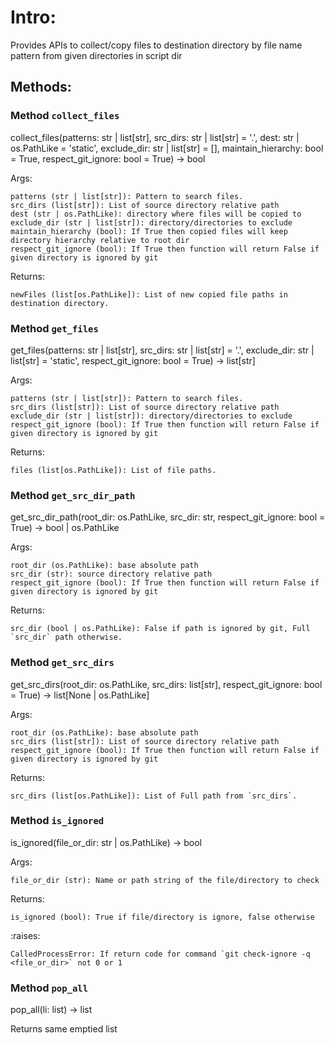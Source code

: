 # Intro:
Provides APIs to collect/copy files to destination directory by file name pattern from given directories in script dir
## Methods:

### Method  `collect_files`
collect_files(patterns: str | list[str], src_dirs: str | list[str] = '.', dest: str | os.PathLike = 'static', exclude_dir: str | list[str] = [], maintain_hierarchy: bool = True, respect_git_ignore: bool = True) -> bool
 
Args:

    patterns (str | list[str]): Pattern to search files.
    src_dirs (list[str]): List of source directory relative path
    dest (str | os.PathLike): directory where files will be copied to
    exclude_dir (str | list[str]): directory/directories to exclude
    maintain_hierarchy (bool): If True then copied files will keep directory hierarchy relative to root dir
    respect_git_ignore (bool): If True then function will return False if given directory is ignored by git
    
Returns:

    newFiles (list[os.PathLike]): List of new copied file paths in destination directory.
### Method  `get_files`

get_files(patterns: str | list[str], src_dirs: str | list[str] = '.', exclude_dir: str | list[str] = 'static', respect_git_ignore: bool = True) -> list[str]
 
Args:

    patterns (str | list[str]): Pattern to search files.
    src_dirs (list[str]): List of source directory relative path
    exclude_dir (str | list[str]): directory/directories to exclude
    respect_git_ignore (bool): If True then function will return False if given directory is ignored by git

Returns:

    files (list[os.PathLike]): List of file paths.

### Method `get_src_dir_path`

get_src_dir_path(root_dir: os.PathLike, src_dir: str, respect_git_ignore: bool = True) -> bool | os.PathLike

Args:

    root_dir (os.PathLike): base absolute path
    src_dir (str): source directory relative path
    respect_git_ignore (bool): If True then function will return False if given directory is ignored by git

Returns:

    src_dir (bool | os.PathLike): False if path is ignored by git, Full `src_dir` path otherwise.

### Method `get_src_dirs`

get_src_dirs(root_dir: os.PathLike, src_dirs: list[str], respect_git_ignore: bool = True) -> list[None | os.PathLike]

Args:

    root_dir (os.PathLike): base absolute path
    src_dirs (list[str]): List of source directory relative path
    respect_git_ignore (bool): If True then function will return False if given directory is ignored by git

Returns:

    src_dirs (list[os.PathLike]): List of Full path from `src_dirs`.

### Method `is_ignored`

is_ignored(file_or_dir: str | os.PathLike) -> bool

Args:

    file_or_dir (str): Name or path string of the file/directory to check
 
Returns:

    is_ignored (bool): True if file/directory is ignore, false otherwise
    
:raises:

    CalledProcessError: If return code for command `git check-ignore -q <file_or_dir>` not 0 or 1

### Method `pop_all`

pop_all(li: list) -> list

Returns same emptied list
